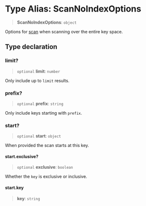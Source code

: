 # Type Alias: ScanNoIndexOptions

> **ScanNoIndexOptions**: `object`

Options for [scan](../interfaces/ReadTransaction.md#scan) when scanning over the entire key
space.

## Type declaration

### limit?

> `optional` **limit**: `number`

Only include up to `limit` results.

### prefix?

> `optional` **prefix**: `string`

Only include keys starting with `prefix`.

### start?

> `optional` **start**: `object`

When provided the scan starts at this key.

#### start.exclusive?

> `optional` **exclusive**: `boolean`

Whether the `key` is exclusive or inclusive.

#### start.key

> **key**: `string`
